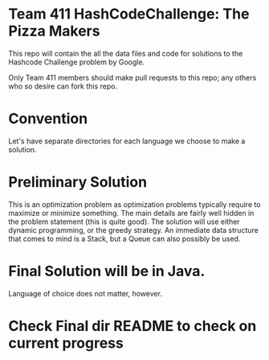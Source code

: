 # Team 411 HashCodeChallenge: The Pizza Makers

This repo will contain the all the data files and code for solutions to the Hashcode Challenge problem 
by Google. 

Only Team 411 members should make pull requests to this repo; any others who so desire can fork this repo.


# Convention
Let's have separate directories for each language we choose to
make a solution.

# Preliminary Solution

This is an optimization problem as optimization problems typically require to maximize or minimize something. The main details are fairly well hidden in the problem statement (this is quite good). The solution will use either dynamic programming, or the greedy strategy. An immediate data structure that comes to mind is a Stack, but a Queue can also possibly be used.

# Final Solution will be in Java.

Language of choice does not matter, however.

# Check Final dir README to check on current progress
